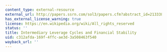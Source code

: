 ```yaml
---
content_type: external-resource
external_url: http://papers.ssrn.com/sol3/papers.cfm?abstract_id=2133385
has_external_license_warning: true
license: https://en.wikipedia.org/wiki/All_rights_reserved
status: ''
title: Intermediary Leverage Cycles and Financial Stability
uid: c312afda-169f-4ffc-ae3d-3a508463f540
wayback_url: ''
---
```

